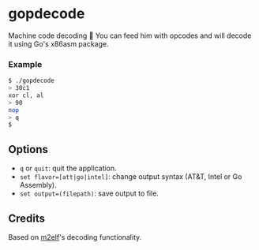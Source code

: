 # gopdecode
Machine code decoding :symbols:
You can feed him with opcodes and will decode it using Go's x86asm package.

### Example
```bash
$ ./gopdecode
> 30c1
xor cl, al
> 90
nop
> q
$
```
## Options
* `q` or `quit`: quit the application.
* ```set flavor=[att|go|intel]```: change output syntax (AT&T, Intel or Go Assembly).
* ```set output=(filepath)```: save output to file.

## Credits
Based on [m2elf](https://github.com/XlogicX/m2elf)'s decoding functionality.
